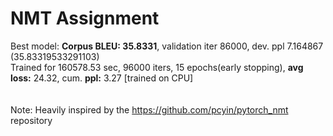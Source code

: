 # NMT Assignment
Best model: **Corpus BLEU: 35.8331**, validation iter 86000, dev. ppl 7.164867<br>
(35.83319533291103)<br>
Trained for 160578.53 sec, 96000 iters, 15 epochs(early stopping), **avg loss:** 24.32, cum. **ppl:** 3.27 [trained on CPU]<br>
<br>
<br>
Note: Heavily inspired by the https://github.com/pcyin/pytorch_nmt repository
